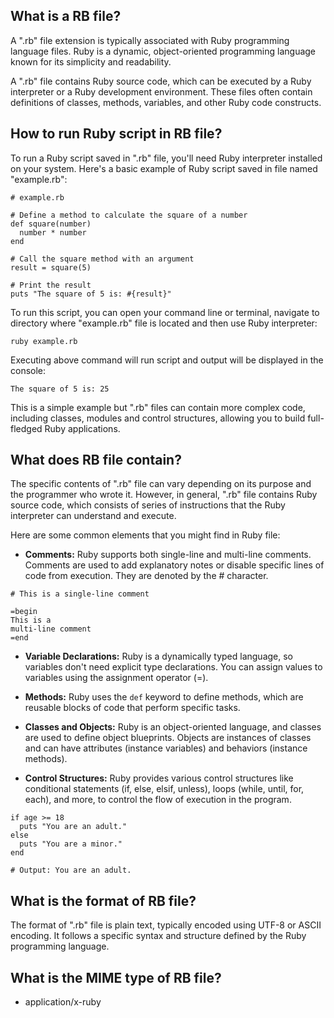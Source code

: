 ## What is a RB file?

A ".rb" file extension is typically associated with Ruby programming language files. Ruby is a dynamic, object-oriented programming language known for its simplicity and readability.

A ".rb" file contains Ruby source code, which can be executed by a Ruby interpreter or a Ruby development environment. These files often contain definitions of classes, methods, variables, and other Ruby code constructs.

## How to run Ruby script in RB file?

To run a Ruby script saved in ".rb" file, you'll need Ruby interpreter installed on your system. Here's a basic example of Ruby script saved in file named "example.rb":

```
# example.rb

# Define a method to calculate the square of a number
def square(number)
  number * number
end

# Call the square method with an argument
result = square(5)

# Print the result
puts "The square of 5 is: #{result}"
```

To run this script, you can open your command line or terminal, navigate to directory where "example.rb" file is located and then use Ruby interpreter:

```
ruby example.rb
```

Executing above command will run script and output will be displayed in the console:

```
The square of 5 is: 25
```

This is a simple example but ".rb" files can contain more complex code, including classes, modules and control structures, allowing you to build full-fledged Ruby applications.

## What does RB file contain?

The specific contents of ".rb" file can vary depending on its purpose and the programmer who wrote it. However, in general, ".rb" file contains Ruby source code, which consists of series of instructions that the Ruby interpreter can understand and execute.

Here are some common elements that you might find in Ruby file:

- **Comments:** Ruby supports both single-line and multi-line comments. Comments are used to add explanatory notes or disable specific lines of code from execution. They are denoted by the # character.

```
# This is a single-line comment

=begin
This is a
multi-line comment
=end
```

- **Variable Declarations:** Ruby is a dynamically typed language, so variables don't need explicit type declarations. You can assign values to variables using the assignment operator (=).

- **Methods:** Ruby uses the `def` keyword to define methods, which are reusable blocks of code that perform specific tasks.

- **Classes and Objects:** Ruby is an object-oriented language, and classes are used to define object blueprints. Objects are instances of classes and can have attributes (instance variables) and behaviors (instance methods).

- **Control Structures:** Ruby provides various control structures like conditional statements (if, else, elsif, unless), loops (while, until, for, each), and more, to control the flow of execution in the program.

```
if age >= 18
  puts "You are an adult."
else
  puts "You are a minor."
end

# Output: You are an adult.
```

## What is the format of RB file?

The format of ".rb" file is plain text, typically encoded using UTF-8 or ASCII encoding. It follows a specific syntax and structure defined by the Ruby programming language.

## What is the MIME type of RB file?

- application/x-ruby
